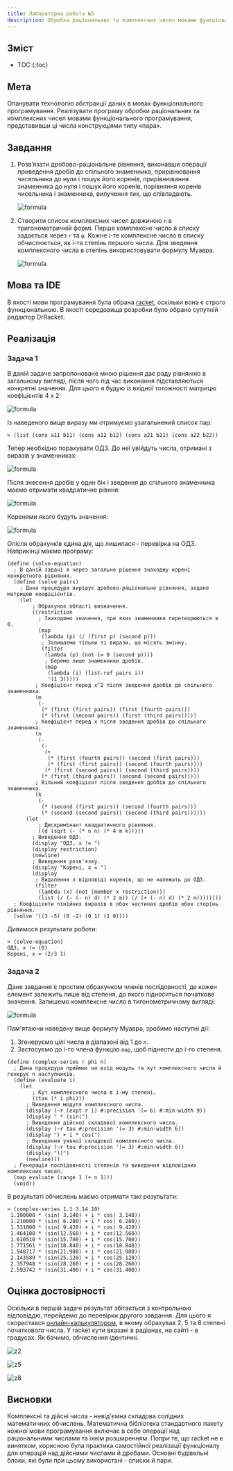 ```yaml
---
title: Лабораторна робота №5
description: Обробка раціональних та комплексних чисел мовами функціонального програмування
---
```

## Зміст

* TOC
{:toc}

## Мета

Опанувати технологію абстракції даних в мовах функціонального програмування. Реалізувати програму обробки раціональних
та комплексних чисел мовами функціонального програмування, представивши ці числа конструкціями типу «пара».

## Завдання

1. Розв’язати дробово-раціональне рівняння, виконавши операції приведення дробів до спільного знаменника, прирівнювання
    чисельника до нуля і пошук його коренів, прирівнювання знаменника до нуля і пошук його коренів, порівняння коренів
    чисельника і знаменника, вилучення тих, що співпадають.

    ![formula](https://quicklatex.com/cache3/05/ql_077aa4e7d28b673f10a4a7168ff91d05_l3.png)

2. Створити список комплексних чисел довжиною `n` в тригонометричній формі. Перше комплексне число в списку задається
    через `r` та `φ`. Кожне i-те комплексне число в списку обчислюється, як i-та степінь першого числа. Для зведення
    комплексного числа в степінь використовувати формулу Муавра.

    ![formula](https://quicklatex.com/cache3/cb/ql_bcf93c5e3e65548e63df9eb37198b8cb_l3.png)

## Мова та IDE

В якості мови програмування була обрана [racket](https://racket-lang.org/), оскільки вона є строго функціональною. В
якості середовища розробки було обрано супутній редактор DrRacket.

## Реалізація

### Задача 1

В даній задаче запропоноване мною рішення дає раду рівнянню в загальному вигляді, після чого під час виконання
підставляються конкретні значення. Для цього я будую із вхідної тотожності матрицю коефіцієнтів 4 x 2:

![formula](https://quicklatex.com/cache3/50/ql_0bc575e0757be44b4dd59f08c1bed950_l3.png)

Із наведеного вище виразу ми отримуємо узагальнений список пар:

```racket
> (list (cons a11 b11) (cons a12 b12) (cons a21 b21) (cons a22 b22))
```

Тепер необхідно порахувати ОДЗ. До неї увійдуть числа, отримані з виразів у знаменниках:

![formula](https://quicklatex.com/cache3/f1/ql_ae18ffd59a52fcbdc847f8039382d4f1_l3.png)

Після знесення дробів у один бік і зведення до спільного знаменника маємо отримати квадратичне рівння:

![formula](https://quicklatex.com/cache3/13/ql_b85345d213923dd1da1205d1e9f1c313_l3.png)

Коренями якого будуть значення:

![formula](https://quicklatex.com/cache3/94/ql_5777c4f1c731e340f04986be090bb094_l3.png)

Опісля обрахунків єдина дія, що лишилася - перевірка на ОДЗ. Наприкінці маємо програму:

```racket
(define (solve-equation)
  ; В даній задачі я через загальне рішення знаходжу корені конкретного рівняння.
  (define (solve pairs)
    ; Дана процедура вирішує дробово-раціональне рівняння, задане матрицею коефіцієнтів.
    (let
        ; Обрахунок області визначення.
        ((restriction
          ; Знаходимо значення, при яких знаменники перетворюються в 0.
          (map
           (lambda (p) (/ (first p) (second p)))
           ; Залишаємо тільки ті вирази, що місять змінну.
           (filter
            (lambda (p) (not (= 0 (second p))))
            ; Беремо лише знаменники дробів.
            (map
             (lambda (i) (list-ref pairs i))
             '(1 3)))))
         ; Коефіцієнт перед х^2 після зведення дробів до спільного знаменника.
         (m
          (-
           (* (first (first pairs)) (first (fourth pairs)))
           (* (first (second pairs)) (first (third pairs)))))
         ; Коефіцієнт перед х після зведення дробів до спільного знаменника.
         (n
          (-
           (-
            (+
             (* (first (fourth pairs)) (second (first pairs)))
             (* (first (first pairs)) (second (fourth pairs))))
            (* (first (second pairs)) (second (third pairs))))
           (* (first (third pairs)) (second (second pairs)))))
         ; Вільний коефіцієнт після зведення дробів до спільного знаменника.
         (k
          (-
           (* (second (first pairs)) (second (fourth pairs)))
           (* (second (second pairs)) (second (third pairs))))))
      (let
          ; Дискримінант квадратичного рівняння.
          ((d (sqrt (- (* n n) (* 4 m k)))))
        ; Виведення ОДЗ.
        (display "ОДЗ, x != ")
        (display restriction)
        (newline)
        ; Виведення розв'язку.
        (display "Корені, х = ")
        (display
         ; Видалення з відповіді коренів, що не належать до ОДЗ.
         (filter
          (lambda (x) (not (member x restriction)))
          (list (/ (- (- n) d) (* 2 m)) (/ (+ (- n) d) (* 2 m))))))))
  ; Коефіцієнти лінійних виразів в обох частинах дробів обох сторінь рівняння.
  (solve '((3 -5) (0 -2) (0 1) (1 0))))
```

Дивимося результати роботи:

```racket
> (solve-equation)
ОДЗ, x != (0)
Корені, х = (2/3 1)
```

### Задача 2

Дане завдання є простим обрахунком членів послідовності, де кожен елемент залежить лише від степеня, до якого
підноситься початкове значення. Запишемо комплексне число в тигонометричному вигляді:

![formula](https://quicklatex.com/cache3/7b/ql_946ca541f96c78816481ae149900177b_l3.png)

Пам'ятаючи наведену вище формулу Муавра, зробимо наступні дії:

1. Згенеруємо цілі числа в діапазоні від 1 до `n`.
2. Застосуємо до i-го члена функцію `map`, щоб піднести до і-го степеня.

```racket
(define (complex-series r phi n)
  ; Дана процедура приймає на вхід модуль та кут комплексного числа й генерує n наступників.
  (define (evaluate i)
    (let
        ; Кут комплексного числа в i-му степені.
        ((tau (* i phi)))
      ; Виведення модуля комплексного числа.
      (display (~r (expt r i) #:precision '(= 6) #:min-width 9))
      (display " * (sin(")
      ; Виведення дійсної складової комплексного числа.
      (display (~r tau #:precision '(= 3) #:min-width 6))
      (display ") + i * cos(")
      ; Виведення уявної складової комплексного числа.
      (display (~r tau #:precision '(= 3) #:min-width 6))
      (display "))")
      (newline)))
  ; Генерація послідовності степенів та виведення відповідних комплексних чисел.
  (map evaluate (range 1 (+ n 1)))
  (void))
```

В результаті обчислень маємо отримати такі результати:

```racket
> (complex-series 1.1 3.14 10)
 1.100000 * (sin( 3.140) + i * cos( 3.140))
 1.210000 * (sin( 6.280) + i * cos( 6.280))
 1.331000 * (sin( 9.420) + i * cos( 9.420))
 1.464100 * (sin(12.560) + i * cos(12.560))
 1.610510 * (sin(15.700) + i * cos(15.700))
 1.771561 * (sin(18.840) + i * cos(18.840))
 1.948717 * (sin(21.980) + i * cos(21.980))
 2.143589 * (sin(25.120) + i * cos(25.120))
 2.357948 * (sin(28.260) + i * cos(28.260))
 2.593742 * (sin(31.400) + i * cos(31.400))
```

## Оцінка достовірності

Оскільки в першій задачі результат збігається з контрольною відповіддю, перейдемо до перевірки другого завдання.
Для цього я скористався [онлайн-калькулятором](https://www.hackmath.net/en/calculator/complex-number), в якому
обрахував 2, 5 та 8 степені початкового числа. У racket кути вказані в радіанах, на сайті - в градусах. Як бачимо,
обчислення ідентичні.

![z2](images/z2.png)

![z5](images/z5.png)

![z8](images/z8.png)

## Висновки

Комплексні та дійсні числа - невід'ємна складова солідних математичних обчислень. Математична бібліотека стандартного
пакету кожної мови програмування включає в себе операції над раціональними числами та їхнім розширенням. Попри те, що
racket не є винятком, корисною була практика самостійної реалізації функціоналу для операцій над дійсними числами й
дробами. Основні будівельні блоки, які були при цьому використані - списки й пари.
